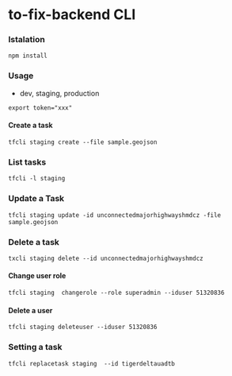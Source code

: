 # to-fix-backend CLI
### Istalation

`npm install`

### Usage

- dev, staging, production

`export token="xxx"`

#### Create a task

`tfcli staging create --file sample.geojson`

### List tasks

`tfcli -l staging`

### Update a Task

```
tfcli staging update -id unconnectedmajorhighwayshmdcz -file sample.geojson 
```

### Delete a task

`txcli staging delete --id unconnectedmajorhighwayshmdcz`

#### Change user role

`tfcli staging  changerole --role superadmin --iduser 51320836`

#### Delete a user

`tfcli staging deleteuser --iduser 51320836`


### Setting a task 

`tfcli replacetask staging  --id tigerdeltauadtb`
